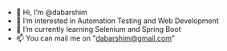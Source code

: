 - 👋 Hi, I’m @dabarshim
- 👀 I’m interested in Automation Testing and Web Development
- 🌱 I’m currently learning Selenium and Spring Boot
- 📫 You can mail me on "dabarshim@gmail.com"

<!---
dabarshim/dabarshim is a ✨ special ✨ repository because its `README.md` (this file) appears on your GitHub profile.
You can click the Preview link to take a look at your changes.
--->
